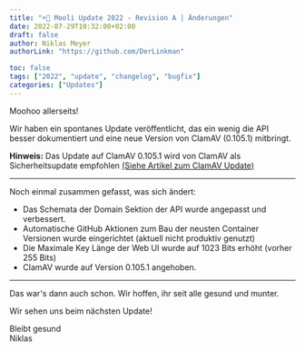 ```yaml
---
title: "☀️🐄 Mooli Update 2022 - Revision A | Änderungen"
date: 2022-07-29T10:32:00+02:00
draft: false
author: Niklas Meyer
authorLink: "https://github.com/DerLinkman"

toc: false
tags: ["2022", "update", "changelog", "bugfix"]
categories: ["Updates"]
---
```


Moohoo allerseits!

Wir haben ein spontanes Update veröffentlicht, das ein wenig die API besser dokumentiert und eine neue Version von ClamAV (0.105.1) mitbringt.

**Hinweis:** Das Update auf ClamAV 0.105.1 wird von ClamAV als Sicherheitsupdate empfohlen [(Siehe Artikel zum ClamAV Update)](https://blog.clamav.net/2022/07/clamav-01037-01041-and-01051-patch.html)

---

Noch einmal zusammen gefasst, was sich ändert:

+ Das Schemata der Domain Sektion der API wurde angepasst und verbessert.
+ Automatische GitHub Aktionen zum Bau der neusten Container Versionen wurde eingerichtet (aktuell nicht produktiv genutzt)
+ Die Maximale Key Länge der Web UI wurde auf 1023 Bits erhöht (vorher 255 Bits)
+ ClamAV wurde auf Version 0.105.1 angehoben.

---

Das war's dann auch schon. Wir hoffen, ihr seit alle gesund und munter.

Wir sehen uns beim nächsten Update!

Bleibt gesund<br>
Niklas